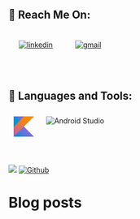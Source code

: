 ## 🧰 Reach Me On:
<p align="left">
 <a href="https://www.linkedin.com/in/bagaspi/" target="_blank" rel="noopener noreferrer"> <img src="https://www.flaticon.com/svg/vstatic/svg/174/174857.svg?token=exp=1616429211~hmac=0302e74e405e61e4a8c3373c68891baa" alt="linkedin" height="40" style="vertical-align:top; margin:20px"></a>
 <a href="mailto:ibagaspardana@gmail.com"> <img src="https://www.flaticon.com/svg/vstatic/svg/732/732200.svg?token=exp=1616429268~hmac=c554dee4fd3824906da658dd2f7ffec0" alt="gmail" height="40" style="vertical-align:top; margin:20px"></a>
</p>

<br />

## 🧰 Languages and Tools:
<p align="left">
<img src="https://raw.githubusercontent.com/github/explore/80688e429a7d4ef2fca1e82350fe8e3517d3494d/topics/kotlin/kotlin.png" alt="Kotlin" height="40" style="vertical-align:top; margin:10px">
<img src="https://2.bp.blogspot.com/-VxlilzbNp10/W6kkFL0LzOI/AAAAAAAAFy4/9I8w_Y_Byq8N2858ue0w9sK2A5Fe9VE6gCLcBGAs/s1600/image1a.png" alt="Android Studio" height="40" style="vertical-align:top; margin:10px">
</p>

<br />

![](https://visitor-badge.laobi.icu/badge?page_id=bagaspardanailham18.bagaspardanailham18)
[![Github](https://img.shields.io/github/followers/bagaspardanailham18?label=Follow&style=social)](https://github.com/bagaspardanailham18)

# Blog posts
<!-- BLOG-POST-LIST:START -->
<!-- BLOG-POST-LIST:END -->
